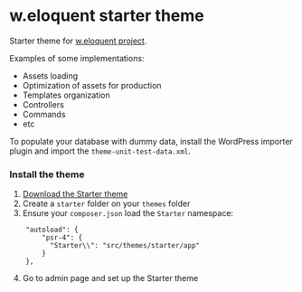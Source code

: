 w.eloquent starter theme
========================

Starter theme for [w.eloquent project](https://github.com/bruno-barros/w.eloquent).

Examples of some implementations:

- Assets loading
- Optimization of assets for production
- Templates organization
- Controllers
- Commands
- etc

To populate your database with dummy data, install the WordPress importer plugin and import the `theme-unit-test-data.xml`.

### Install the theme

1) [Download the Starter theme](https://github.com/bruno-barros/weloquent-starter-theme/archive/master.zip) <br>
2) Create a `starter` folder on your `themes` folder<br>
3) Ensure your `composer.json` load the `Starter` namespace:<br>
```
	"autoload": {
        "psr-4": {
          "Starter\\": "src/themes/starter/app"
        }
    },
```
4) Go to admin page and set up the Starter theme
